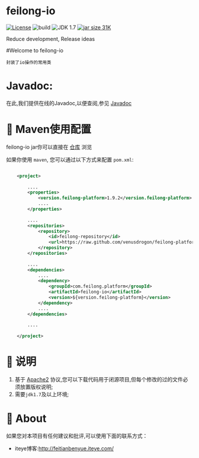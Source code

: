 feilong-io
================

[![License](http://img.shields.io/:license-apache-blue.svg)](http://www.apache.org/licenses/LICENSE-2.0.html)
![build](https://img.shields.io/jenkins/s/https/jenkins.qa.ubuntu.com/precise-desktop-amd64_default.svg "build") 
![JDK 1.7](https://img.shields.io/badge/JDK-1.7-green.svg "JDK 1.7")
[![jar size 31K](https://img.shields.io/badge/size-31K-green.svg "size 31K")](https://github.com/venusdrogon/feilong-platform/tree/repository/com/feilong/platform/feilong-io/1.8.8)

Reduce development, Release ideas

#Welcome to feilong-io

`封装了io操作的常用类`


# Javadoc:
在此,我们提供在线的Javadoc,以便查阅,参见 [Javadoc](http://venusdrogon.github.io/feilong-platform/javadocs/feilong-io/)



# :dragon: Maven使用配置

feilong-io jar你可以直接在 [仓库](https://github.com/venusdrogon/feilong-platform/tree/repository/com/feilong/platform/feilong-io "仓库") 浏览 

如果你使用 `maven`, 您可以通过以下方式来配置 `pom.xml`:

```XML

	<project>
	
		....
		<properties>
			<version.feilong-platform>1.9.2</version.feilong-platform>
			....
		</properties>
		
		....
		<repositories>
			<repository>
				<id>feilong-repository</id>
				<url>https://raw.github.com/venusdrogon/feilong-platform/repository</url>
			</repository>
		</repositories>
		
		....
		<dependencies>
			....
			<dependency>
				<groupId>com.feilong.platform</groupId>
				<artifactId>feilong-io</artifactId>
				<version>${version.feilong-platform}</version>
			</dependency>
			....
		</dependencies>
		
		....
		
	</project>
```

# :memo: 说明

1. 基于 [Apache2](https://www.apache.org/licenses/LICENSE-2.0) 协议,您可以下载代码用于闭源项目,但每个修改的过的文件必须放置版权说明;
1. 需要`jdk1.7`及以上环境;

# :panda_face: About

如果您对本项目有任何建议和批评,可以使用下面的联系方式：

* iteye博客:http://feitianbenyue.iteye.com/